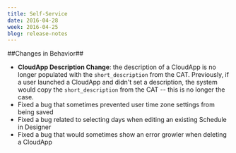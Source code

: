 ```yaml
---
title: Self-Service
date: 2016-04-28
week: 2016-04-25
blog: release-notes
---
```


##Changes in Behavior##

* **CloudApp Description Change**: the description of a CloudApp is no longer populated with the `short_description` from the CAT. Previously, if a user launched a CloudApp and didn't set a description, the system would copy the `short_description` from the CAT -- this is no longer the case.
* Fixed a bug that sometimes prevented user time zone settings from being saved 
* Fixed a bug related to selecting days when editing an existing Schedule in Designer 
* Fixed a bug that would sometimes show an error growler when deleting a CloudApp 
